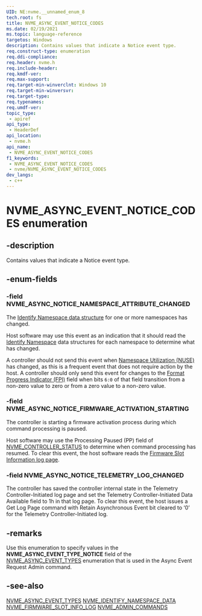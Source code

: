 ```yaml
---
UID: NE:nvme.__unnamed_enum_8
tech.root: fs 
title: NVME_ASYNC_EVENT_NOTICE_CODES
ms.date: 02/19/2021 
ms.topic: language-reference
targetos: Windows
description: Contains values that indicate a Notice event type.
req.construct-type: enumeration
req.ddi-compliance: 
req.header: nvme.h
req.include-header: 
req.kmdf-ver: 
req.max-support: 
req.target-min-winverclnt: Windows 10 
req.target-min-winversvr: 
req.target-type: 
req.typenames: 
req.umdf-ver: 
topic_type:
 - apiref
api_type:
 - HeaderDef
api_location:
 - nvme.h
api_name:
 - NVME_ASYNC_EVENT_NOTICE_CODES
f1_keywords:
 - NVME_ASYNC_EVENT_NOTICE_CODES
 - nvme/NVME_ASYNC_EVENT_NOTICE_CODES
dev_langs:
 - c++
---
```


# NVME_ASYNC_EVENT_NOTICE_CODES enumeration

## -description

Contains values that indicate a Notice event type.

## -enum-fields

### -field NVME_ASYNC_NOTICE_NAMESPACE_ATTRIBUTE_CHANGED

The [Identify Namespace data structure](ns-nvme-nvme_identify_namespace_data.md) for one or more namespaces has changed.

Host software may use this event as an indication that it should read the [Identify Namespace](ns-nvme-nvme_identify_namespace_data.md) data structures for each namespace to determine what has changed.

A controller should not send this event when [Namespace Utilization (NUSE)](ns-nvme-nvme_identify_namespace_data.md) has changed, as this is a frequent event that does not require action by the host. A controller should only send this event for changes to the [Format Progress Indicator (FPI)](ns-nvme-nvme_identify_namespace_data.md) field when bits `6:0` of that field transition from a non-zero value to zero or from a zero value to a non-zero value.

### -field NVME_ASYNC_NOTICE_FIRMWARE_ACTIVATION_STARTING

The controller is starting a firmware activation process during which command processing is paused.

Host software may use the Processing Paused (PP) field of [NVME_CONTROLLER_STATUS](ns-nvme-nvme_controller_status.md) to determine when command processing has resumed. To clear this event, the host software reads the [Firmware Slot Information log page](ns-nvme-nvme_firmware_slot_info_log.md).

### -field NVME_ASYNC_NOTICE_TELEMETRY_LOG_CHANGED

The controller has saved the controller internal state in the Telemetry Controller-Initiated log page and set the Telemetry Controller-Initiated Data Available field to 1h in that log page. To clear this event, the host issues a Get Log Page command with Retain Asynchronous Event bit cleared to ‘0’ for the Telemetry Controller-Initiated log.

## -remarks

Use this enumeration to specify values in the **NVME_ASYNC_EVENT_TYPE_NOTICE** field of the [NVME_ASYNC_EVENT_TYPES](ne-nvme-nvme_async_event_types.md) enumeration that is used in the Async Event Request Admin command.

## -see-also

[NVME_ASYNC_EVENT_TYPES](ne-nvme-nvme_async_event_types.md)
[NVME_IDENTIFY_NAMESPACE_DATA](ns-nvme-nvme_identify_namespace_data.md)
[NVME_FIRMWARE_SLOT_INFO_LOG](ns-nvme-nvme_firmware_slot_info_log.md)
[NVME_ADMIN_COMMANDS](ne-nvme-nvme_admin_commands.md)